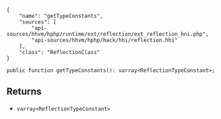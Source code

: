 ``` yamlmeta
{
    "name": "getTypeConstants",
    "sources": [
        "api-sources/hhvm/hphp/runtime/ext/reflection/ext_reflection_hni.php",
        "api-sources/hhvm/hphp/hack/hhi/reflection.hhi"
    ],
    "class": "ReflectionClass"
}
```




``` Hack
public function getTypeConstants(): varray<ReflectionTypeConstant>;
```




## Returns




+ ` varray<ReflectionTypeConstant> `
<!-- HHAPIDOC -->
